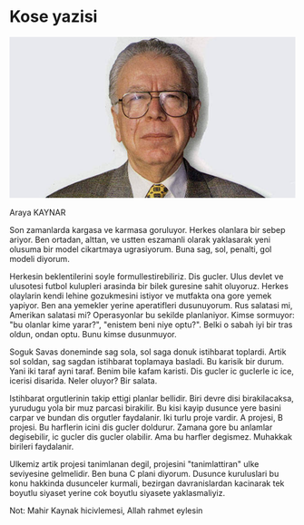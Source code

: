 # Kose yazisi

![](kaynak.jpg)

Araya KAYNAR

Son zamanlarda kargasa ve karmasa goruluyor. Herkes olanlara bir sebep
ariyor. Ben ortadan, alttan, ve ustten eszamanli olarak yaklasarak
yeni olusuma bir model cikartmaya ugrasiyorum. Buna sag, sol, penalti,
gol modeli diyorum.

Herkesin beklentilerini soyle formullestirebiliriz. Dis gucler. Ulus
devlet ve ulusotesi futbol kulupleri arasinda bir bilek guresine sahit
oluyoruz. Herkes olaylarin kendi lehine gozukmesini istiyor ve
mutfakta ona gore yemek yapiyor. Ben ana yemekler yerine aperatifleri
dusunuyorum. Rus salatasi mi, Amerikan salatasi mi? Operasyonlar bu
sekilde planlaniyor. Kimse sormuyor: "bu olanlar kime yarar?",
"enistem beni niye optu?". Belki o sabah iyi bir tras oldun, ondan
optu. Bunu kimse dusunmuyor.

Soguk Savas doneminde sag sola, sol saga donuk istihbarat
toplardi. Artik sol soldan, sag sagdan istihbarat toplamaya
basladi. Bu karisik bir durum. Yani iki taraf ayni taraf. Benim bile
kafam karisti. Dis gucler ic guclerle ic ice, icerisi disarida. Neler
oluyor? Bir salata.

Istihbarat orgutlerinin takip ettigi planlar bellidir. Biri devre disi
birakilacaksa, yurudugu yola bir muz parcasi birakilir. Bu kisi kayip
dusunce yere basini carpar ve bundan dis orgutler faydalanir. Iki
turlu proje vardir. A projesi, B projesi. Bu harflerin icini dis
gucler doldurur. Zamana gore bu anlamlar degisebilir, ic gucler dis
gucler olabilir. Ama bu harfler degismez. Muhakkak birileri
faydalanir.

Ulkemiz artik projesi tanimlanan degil, projesini "tanimlattiran" ulke
seviyesine gelmelidir. Ben buna C plani diyorum. Dusunce kuruluslari
bu konu hakkinda dusunceler kurmali, bezirgan davranislardan kacinarak
tek boyutlu siyaset yerine cok boyutlu siyasete yaklasmaliyiz.

Not: Mahir Kaynak hicivlemesi, Allah rahmet eylesin

